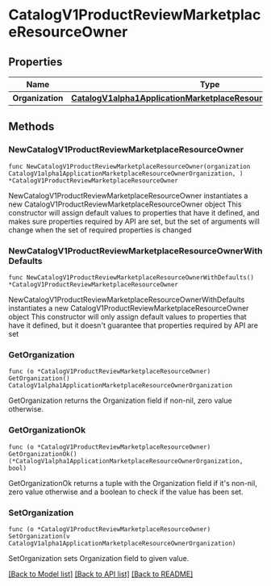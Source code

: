 # CatalogV1ProductReviewMarketplaceResourceOwner

## Properties

Name | Type | Description | Notes
------------ | ------------- | ------------- | -------------
**Organization** | [**CatalogV1alpha1ApplicationMarketplaceResourceOwnerOrganization**](CatalogV1alpha1ApplicationMarketplaceResourceOwnerOrganization.md) |  | 

## Methods

### NewCatalogV1ProductReviewMarketplaceResourceOwner

`func NewCatalogV1ProductReviewMarketplaceResourceOwner(organization CatalogV1alpha1ApplicationMarketplaceResourceOwnerOrganization, ) *CatalogV1ProductReviewMarketplaceResourceOwner`

NewCatalogV1ProductReviewMarketplaceResourceOwner instantiates a new CatalogV1ProductReviewMarketplaceResourceOwner object
This constructor will assign default values to properties that have it defined,
and makes sure properties required by API are set, but the set of arguments
will change when the set of required properties is changed

### NewCatalogV1ProductReviewMarketplaceResourceOwnerWithDefaults

`func NewCatalogV1ProductReviewMarketplaceResourceOwnerWithDefaults() *CatalogV1ProductReviewMarketplaceResourceOwner`

NewCatalogV1ProductReviewMarketplaceResourceOwnerWithDefaults instantiates a new CatalogV1ProductReviewMarketplaceResourceOwner object
This constructor will only assign default values to properties that have it defined,
but it doesn't guarantee that properties required by API are set

### GetOrganization

`func (o *CatalogV1ProductReviewMarketplaceResourceOwner) GetOrganization() CatalogV1alpha1ApplicationMarketplaceResourceOwnerOrganization`

GetOrganization returns the Organization field if non-nil, zero value otherwise.

### GetOrganizationOk

`func (o *CatalogV1ProductReviewMarketplaceResourceOwner) GetOrganizationOk() (*CatalogV1alpha1ApplicationMarketplaceResourceOwnerOrganization, bool)`

GetOrganizationOk returns a tuple with the Organization field if it's non-nil, zero value otherwise
and a boolean to check if the value has been set.

### SetOrganization

`func (o *CatalogV1ProductReviewMarketplaceResourceOwner) SetOrganization(v CatalogV1alpha1ApplicationMarketplaceResourceOwnerOrganization)`

SetOrganization sets Organization field to given value.



[[Back to Model list]](../README.md#documentation-for-models) [[Back to API list]](../README.md#documentation-for-api-endpoints) [[Back to README]](../README.md)


